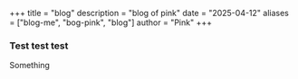 +++
title = "blog"
description = "blog of pink"
date = "2025-04-12"
aliases = ["blog-me", "bog-pink", "blog"]
author = "Pink"
+++

### Test test test
Something
